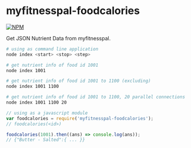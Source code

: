 # myfitnesspal-foodcalories

[![NPM](https://nodei.co/npm/myfitnesspal-foodcalories.png)](https://nodei.co/npm/myfitnesspal-foodcalories/)

Get JSON Nutrient Data from myfitnesspal.

```bash
# using as command line application
node index <start> <stop> <step>

# get nutrient info of food id 1001
node index 1001

# get nutrient info of food id 1001 to 1100 (excluding)
node index 1001 1100

# get nutrient info of food id 1001 to 1100, 20 parallel connections
node index 1001 1100 20
```

```javascript
// using as a javascript module
var foodcalories = require('myfitnesspal-foodcalories');
// foodcalories(<id>)

foodcalories(1001).then((ans) => console.log(ans));
// {"Butter - Salted":{ ... }}
```
